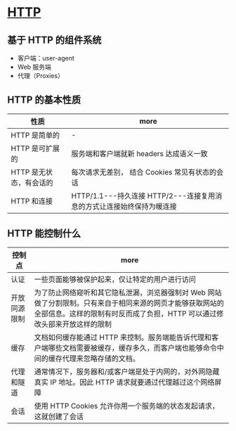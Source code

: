 # [HTTP](https://developer.mozilla.org/zh-CN/docs/Web/HTTP)

## 基于 HTTP 的组件系统

- 客户端：user-agent
- Web 服务端
- 代理（Proxies）

## HTTP 的基本性质

| 性质                    | more                                                                  |
| ----------------------- | --------------------------------------------------------------------- |
| HTTP 是简单的           | -                                                                     |
| HTTP 是可扩展的         | 服务端和客户端就新 headers 达成语义一致                               |
| HTTP 是无状态，有会话的 | 每次请求无差别， 结合 Cookies 常见有状态的会话                        |
| HTTP 和连接             | HTTP/1.1---持久连接 HTTP/2---连接复用消息的方式让连接始终保持为暖连接 |

## HTTP 能控制什么

| 控制点       | more                                                                                                                                                                                   |
| ------------ | -------------------------------------------------------------------------------------------------------------------------------------------------------------------------------------- |
| 认证         | 一些页面能够被保护起来，仅让特定的用户进行访问                                                                                                                                         |
| 开放同源限制 | 为了防止网络窥听和其它隐私泄漏，浏览器强制对 Web 网站做了分割限制。只有来自于相同来源的网页才能够获取网站的全部信息。这样的限制有时反而成了负担，HTTP 可以通过修改头部来开放这样的限制 |
| 缓存         | 文档如何缓存能通过 HTTP 来控制。服务端能告诉代理和客户端哪些文档需要被缓存，缓存多久，而客户端也能够命令中间的缓存代理来忽略存储的文档。                                               |
| 代理和隧道   | 通常情况下，服务器和/或客户端是处于内网的，对外网隐藏真实 IP 地址。因此 HTTP 请求就要通过代理越过这个网络屏障                                                                          |
| 会话         | 使用 HTTP Cookies 允许你用一个服务端的状态发起请求，这就创建了会话                                                                                                                     |
